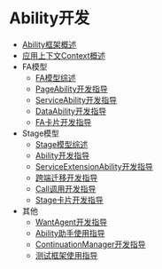 # Ability开发
- [Ability框架概述](ability-brief.md)
- [应用上下文Context概述](context-userguide.md)
- FA模型
  - [FA模型综述](fa-brief.md)
  - [PageAbility开发指导](fa-pageability.md)
  - [ServiceAbility开发指导](fa-serviceability.md)
  - [DataAbility开发指导](fa-dataability.md)
  - [FA卡片开发指导](fa-formability.md)
- Stage模型
  - [Stage模型综述](stage-brief.md)
  - [Ability开发指导](stage-ability.md)
  - [ServiceExtensionAbility开发指导](stage-serviceextension.md)
  - [跨端迁移开发指导](stage-ability-continuation.md)
  - [Call调用开发指导](stage-call.md)
  - [Stage卡片开发指导](stage-formextension.md)
- 其他
  - [WantAgent开发指导](wantagent.md)
  - [Ability助手使用指导](ability-assistant-guidelines.md)
  - [ContinuationManager开发指导](continuationmanager.md)
  - [测试框架使用指导](ability-delegator.md)
